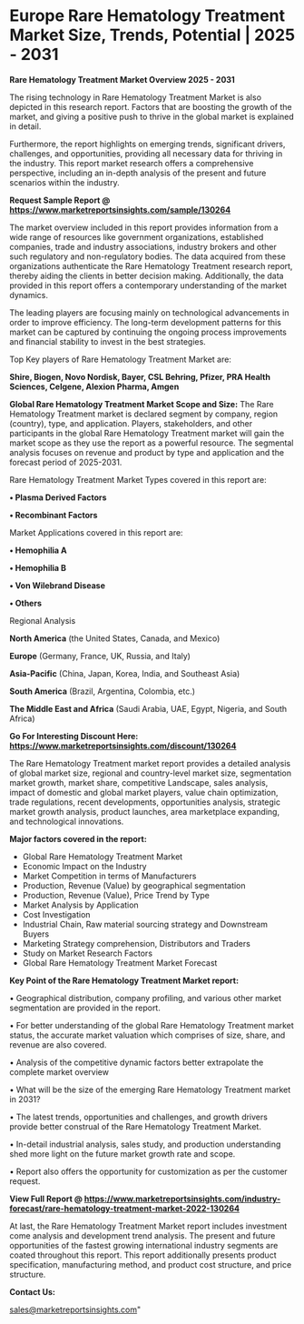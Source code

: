 # Europe Rare Hematology Treatment Market Size, Trends, Potential | 2025 - 2031

<Strong> Rare Hematology Treatment Market Overview 2025 - 2031</strong>

The rising technology in Rare Hematology Treatment Market is also depicted in this research report. Factors that are boosting the growth of the market, and giving a positive push to thrive in the global market is explained in detail.

Furthermore, the report highlights on emerging trends, significant drivers, challenges, and opportunities, providing all necessary data for thriving in the industry. This report market research offers a comprehensive perspective, including an in-depth analysis of the present and future scenarios within the industry.

<strong>Request Sample Report @ <a href=https://www.marketreportsinsights.com/sample/130264>https://www.marketreportsinsights.com/sample/130264</a></strong>

The market overview included in this report provides information from a wide range of resources like government organizations, established companies, trade and industry associations, industry brokers and other such regulatory and non-regulatory bodies. The data acquired from these organizations authenticate the Rare Hematology Treatment research report, thereby aiding the clients in better decision making. Additionally, the data provided in this report offers a contemporary understanding of the market dynamics.

The leading players are focusing mainly on technological advancements in order to improve efficiency. The long-term development patterns for this market can be captured by continuing the ongoing process improvements and financial stability to invest in the best strategies.

Top Key players of Rare Hematology Treatment Market are:

<strong>Shire, Biogen, Novo Nordisk, Bayer, CSL Behring, Pfizer, PRA Health Sciences, Celgene, Alexion Pharma, Amgen</strong>

<strong><b>Global Rare Hematology Treatment Market Scope and Size:</b></strong>
The Rare Hematology Treatment market is declared segment by company, region (country), type, and application. Players, stakeholders, and other participants in the global Rare Hematology Treatment market will gain the market scope as they use the report as a powerful resource. The segmental analysis focuses on revenue and product by type and application and the forecast period of 2025-2031.

Rare Hematology Treatment Market Types covered in this report are:

<strong>• Plasma Derived Factors

• Recombinant Factors</strong>

Market Applications covered in this report are:

<strong>• Hemophilia A

• Hemophilia B

• Von Wilebrand Disease

• Others</strong> 

Regional Analysis

<strong>North America</strong> (the United States, Canada, and Mexico)

<strong>Europe</strong> (Germany, France, UK, Russia, and Italy)

<strong>Asia-Pacific</strong> (China, Japan, Korea, India, and Southeast Asia)

<strong>South America</strong> (Brazil, Argentina, Colombia, etc.)

<strong>The Middle East and Africa</strong> (Saudi Arabia, UAE, Egypt, Nigeria, and South Africa)

<strong>Go For Interesting Discount Here: <a href=https://www.marketreportsinsights.com/discount/130264>https://www.marketreportsinsights.com/discount/130264</a></strong>

The Rare Hematology Treatment market report provides a detailed analysis of global market size, regional and country-level market size, segmentation market growth, market share, competitive Landscape, sales analysis, impact of domestic and global market players, value chain optimization, trade regulations, recent developments, opportunities analysis, strategic market growth analysis, product launches, area marketplace expanding, and technological innovations.

<strong><b>Major factors covered in the report:</b></strong>
<ul>
  <li>Global Rare Hematology Treatment Market </li>
  <li>Economic Impact on the Industry</li>
  <li>Market Competition in terms of Manufacturers</li>
  <li>Production, Revenue (Value) by geographical segmentation</li>
  <li>Production, Revenue (Value), Price Trend by Type</li>
  <li>Market Analysis by Application</li>
  <li>Cost Investigation</li>
  <li>Industrial Chain, Raw material sourcing strategy and Downstream Buyers</li>
  <li>Marketing Strategy comprehension, Distributors and Traders</li>
  <li>Study on Market Research Factors</li>
  <li>Global Rare Hematology Treatment Market Forecast</li>
</ul>

<strong><b>Key Point of the Rare Hematology Treatment Market report:</b></strong>

• Geographical distribution, company profiling, and various other market segmentation are provided in the report.

• For better understanding of the global Rare Hematology Treatment market status, the accurate market valuation which comprises of size, share, and revenue are also covered.

• Analysis of the competitive dynamic factors better extrapolate the complete market overview

• What will be the size of the emerging Rare Hematology Treatment market in 2031?

• The latest trends, opportunities and challenges, and growth drivers provide better construal of the Rare Hematology Treatment Market.

• In-detail industrial analysis, sales study, and production understanding shed more light on the future market growth rate and scope.

• Report also offers the opportunity for customization as per the customer request.

<strong><b>View Full Report @ <a href=https://www.marketreportsinsights.com/industry-forecast/rare-hematology-treatment-market-2022-130264>https://www.marketreportsinsights.com/industry-forecast/rare-hematology-treatment-market-2022-130264</a></b></strong>


At last, the Rare Hematology Treatment Market report includes investment come analysis and development trend analysis. The present and future opportunities of the fastest growing international industry segments are coated throughout this report. This report additionally presents product specification, manufacturing method, and product cost structure, and price structure.

<strong>Contact Us:</strong>

sales@marketreportsinsights.com"
